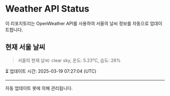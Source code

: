 
# Weather API Status

이 리포지토리는 OpenWeather API를 사용하여 서울의 날씨 정보를 자동으로 업데이트합니다.

## 현재 서울 날씨
> 서울의 현재 날씨: clear sky, 온도: 5.23°C, 습도: 28%

⏳ 업데이트 시간: 2025-03-19 07:27:04 (UTC)

---
자동 업데이트 봇에 의해 관리됩니다.
